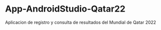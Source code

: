 # App-AndroidStudio-Qatar22
Aplicacion de registro y consulta de resultados del Mundial de Qatar 2022
